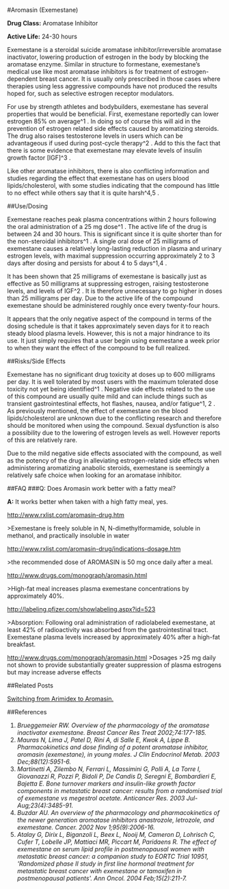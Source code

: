 #Aromasin (Exemestane)

**Drug Class:** Aromatase Inhibitor 

**Active Life:** 24-30 hours

Exemestane is a steroidal suicide aromatase inhibitor/irreversible aromatase inactivator, lowering production of estrogen in the body by blocking the aromatase enzyme. Similar in structure to formestane, exemestane’s medical use like most aromatase inhibitors is for treatment of estrogen-dependent breast cancer. It is usually only prescribed in those cases where therapies using less aggressive compounds have not produced the results hoped for, such as selective estrogen receptor modulators. 

For use by strength athletes and bodybuilders, exemestane has several properties that would be beneficial. First, exemestane reportedly can lower estrogen 85% on average^1 . In doing so of course this will aid in the prevention of estrogen related side effects caused by aromatizing steroids. The drug also raises testosterone levels in users which can be advantageous if used during post-cycle therapy^2 . Add to this the fact that there is some evidence that exemestane may elevate levels of insulin growth factor [IGF]^3 . 

Like other aromatase inhibitors, there is also conflicting information and studies regarding the effect that exemestane has on users blood lipids/cholesterol, with some studies indicating that the compound has little to no effect while others say that it is quite harsh^4,5 . 

##Use/Dosing

Exemestane reaches peak plasma concentrations within 2 hours following the oral administration of a 25 mg dose^1 . The active life of the drug is between 24 and 30 hours. This is significant since it is quite shorter than for the non-steroidal inhibitors^1 . A single oral dose of 25 milligrams of exemestane causes a relatively long-lasting reduction in plasma and urinary estrogen levels, with maximal suppression occurring approximately 2 to 3 days after dosing and persists for about 4 to 5 days^1,4 .

It has been shown that 25 milligrams of exemestane is basically just as effective as 50 milligrams at suppressing estrogen, raising testosterone levels, and levels of IGF^2 . It is therefore unnecessary to go higher in doses than 25 milligrams per day. Due to the active life of the compound exemestane should be administered roughly once every twenty-four hours. 

It appears that the only negative aspect of the compound in terms of the dosing schedule is that it takes approximately seven days for it to reach steady blood plasma levels. However, this is not a major hindrance to its use. It just simply requires that a user begin using exemestane a week prior to when they want the effect of the compound to be full realized. 

##Risks/Side Effects

Exemestane has no significant drug toxicity at doses up to 600 milligrams per day. It is well tolerated by most users with the maximum tolerated dose toxicity not yet being identified^1 . Negative side effects related to the use of this compound are usually quite mild and can include things such as transient gastrointestinal effects, hot flashes, nausea, and/or fatigue^1, 2 . As previously mentioned, the effect of exemestane on the blood lipids/cholesterol are unknown due to the conflicting research and therefore should be monitored when using the compound. Sexual dysfunction is also a possibility due to the lowering of estrogen levels as well. However reports of this are relatively rare.

Due to the mild negative side effects associated with the compound, as well as the potency of the drug in alleviating estrogen-related side effects when administering aromatizing anabolic steroids, exemestane is seemingly a relatively safe choice when looking for an aromatase inhibitor. 

##FAQ
###Q: Does Aromasin work better with a fatty meal?

**A:** It works better when taken with a high fatty meal, yes.

http://www.rxlist.com/aromasin-drug.htm

&gt;Exemestane is freely soluble in N, N-dimethylformamide, soluble in methanol, and practically insoluble in water

http://www.rxlist.com/aromasin-drug/indications-dosage.htm

&gt;the recommended dose of AROMASIN is 50 mg once daily after a meal.


http://www.drugs.com/monograph/aromasin.html

&gt;High-fat meal increases plasma exemestane concentrations by approximately 40%.

http://labeling.pfizer.com/showlabeling.aspx?id=523

&gt;Absorption: Following oral administration of radiolabeled exemestane, at least 42% of radioactivity was 
absorbed from the gastrointestinal tract. Exemestane plasma levels increased by approximately 40% after a high-fat 
breakfast. 

http://www.drugs.com/monograph/aromasin.html
&gt;Dosages &gt;25 mg daily not shown to provide substantially greater suppression of plasma estrogens but may increase adverse effects

##Related Posts

[Switching from Arimidex to Aromasin.](/r/steroids/comments/24zbha/making_a_switch_from_arimidex_to_aromasin_how/)

##References

1. *Brueggemeier RW. Overview of the pharmacology of the aromatase inactivator exemestane. Breast Cancer Res Treat 2002;74:177-185.*
2. *Mauras N, Lima J, Patel D, Rini A, di Salle E, Kwok A, Lippe B. Pharmacokinetics and dose finding of a potent aromatase inhibitor, aromasin (exemestane), in young males. J Clin Endocrinol Metab. 2003 Dec;88(12):5951-6.*
3. *Martinetti A, Zilembo N, Ferrari L, Massimini G, Polli A, La Torre I, Giovanazzi R, Pozzi P, Bidoli P, De Candis D, Seregni E, Bombardieri E, Bajetta E. Bone turnover markers and insulin-like growth factor components in metastatic breast cancer: results from a randomised trial of exemestane vs megestrol acetate. Anticancer Res. 2003 Jul-Aug;23(4):3485-91.*
4. *Buzdar AU. An overview of the pharmacology and pharmacokinetics of the newer generation aromatase inhibitors anastrozole, letrozole, and exemestane. Cancer. 2002 Nov 1;95(9):2006-16.*
5. *Atalay G, Dirix L, Biganzoli L, Beex L, Nooij M, Cameron D, Lohrisch C, Cufer T, Lobelle JP, Mattiaci MR, Piccart M, Paridaens R. The effect of exemestane on serum lipid profile in postmenopausal women with metastatic breast cancer: a companion study to EORTC Trial 10951, 'Randomized phase II study in first line hormonal treatment for metastatic breast cancer with exemestane or tamoxifen in postmenopausal patients'. Ann Oncol. 2004 Feb;15(2):211-7.*